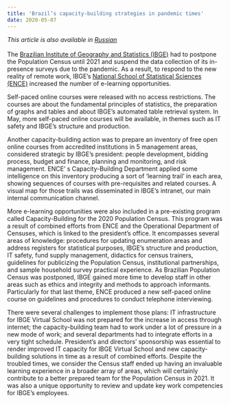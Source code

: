 ```yaml
---
title: 'Brazil’s capacity-building strategies in pandemic times'
date: 2020-05-07
---
```


_This article is also available in
[Russian](https://raw.githubusercontent.com/UNStats/covid-19-response/master/static/brazil-capacity-building-strategies-RU.pdf)_<br/><br/>
The
[Brazilian Institute of Geography and Statistics (IBGE)](https://www.ibge.gov.br/en/home-eng.html)
had to postpone the Population Census until 2021 and suspend the data collection
of its in-presence surveys due to the pandemic. As a result, to respond to the
new reality of remote work, IBGE’s
[National School of Statistical Sciences (ENCE)](http://www.ence.ibge.gov.br/)
increased the number of e-learning opportunities.

Self-paced online courses were released with no access restrictions. The courses
are about the fundamental principles of statistics, the preparation of graphs
and tables and about IBGE’s automated table retrieval system. In May, more
self-paced online courses will be available, in themes such as IT safety and
IBGE’s structure and production.

Another capacity-building action was to prepare an inventory of free open online
courses from accredited institutions in 5 management areas, considered strategic
by IBGE’s president: people development, bidding process, budget and finance,
planning and monitoring, and risk management. ENCE’ s Capacity-Building
Department applied some intelligence on this inventory producing a sort of
‘learning trail’ in each area, showing sequences of courses with pre-requisites
and related courses. A visual map for those trails was disseminated in IBGE’s
intranet, our main internal communication channel.

More e-learning opportunities were also included in a pre-existing program
called Capacity-Building for the 2020 Population Census. This program was a
result of combined efforts from ENCE and the Operational Department of Censuses,
which is linked to the president’s office. It encompasses several areas of
knowledge: procedures for updating enumeration areas and address registers for
statistical purposes, IBGE’s structure and production, IT safety, fund supply
management, didactics for census trainers, guidelines for publicizing the
Population Census, institutional partnerships, and sample household survey
practical experience. As Brazilian Population Census was postponed, IBGE gained
more time to develop staff in other areas such as ethics and integrity and
methods to approach informants. Particularly for that last theme, ENCE produced
a new self-paced online course on guidelines and procedures to conduct telephone
interviewing.

There were several challenges to implement those plans: IT infrastructure for
IBGE Virtual School was not prepared for the increase in access through
internet; the capacity-building team had to work under a lot of pressure in a
new mode of work; and several departments had to integrate efforts in a very
tight schedule. President’s and directors’ sponsorship was essential to render
improved IT capacity for IBGE Virtual School and new capacity-building solutions
in time as a result of combined efforts. Despite the troubled times, we consider
the Census staff ended up having an invaluable learning experience in a broader
array of areas, which will certainly contribute to a better prepared team for
the Population Census in 2021. It was also a unique opportunity to review and
update key work competencies for IBGE’s employees.
